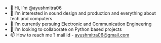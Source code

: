 - 👋 Hi, I’m @ayushmitra06
- 👀 I’m interested in sound design and production and everything about tech and computers
- 🌱 I’m currently persuing Electronic and Communication Engineering
- 💞️ I’m looking to collaborate on Python based projects
- 📫 How to reach me ? mail id - ayushmitra06@gmail.com

<!---
ayushmitra06/ayushmitra06 is a ✨ special ✨ repository because its `README.md` (this file) appears on your GitHub profile.
You can click the Preview link to take a look at your changes.
--->
